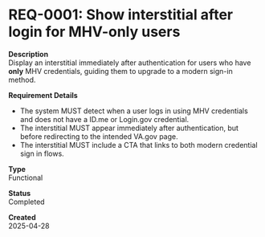 # REQ-0001: Show interstitial after login for MHV-only users

**Description**  
Display an interstitial immediately after authentication for users who have **only** MHV credentials, guiding them to upgrade to a modern sign-in method.

**Requirement Details**  
- The system MUST detect when a user logs in using MHV credentials and does not have a ID.me or Login.gov credential.  
- The interstitial MUST appear immediately after authentication, but before redirecting to the intended VA.gov page.  
- The interstitial MUST include a CTA that links to both modern credential sign in flows.


**Type**  
Functional

**Status**  
Completed

**Created**  
2025-04-28
